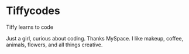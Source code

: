 # Tiffycodes
Tiffy learns to code

Just a girl, curious about coding. Thanks MySpace.
I like makeup, coffee, animals, flowers, and all things creative. 
